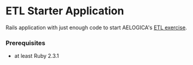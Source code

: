 ETL Starter Application
=======================

Rails application with just enough code to start AELOGICA's [ETL exercise](https://git.appexpress.io/open-source/etl-exercise).

### Prerequisites

- at least Ruby 2.3.1
